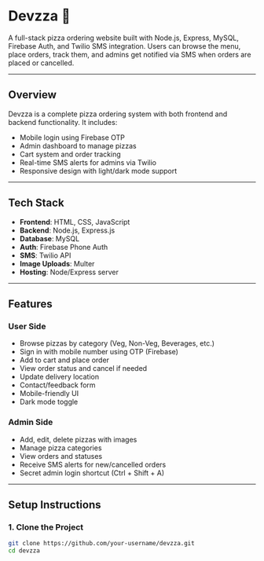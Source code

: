 # Devzza 🍕

A full-stack pizza ordering website built with Node.js, Express, MySQL, Firebase Auth, and Twilio SMS integration. Users can browse the menu, place orders, track them, and admins get notified via SMS when orders are placed or cancelled.

---

## Overview

Devzza is a complete pizza ordering system with both frontend and backend functionality. It includes:

- Mobile login using Firebase OTP
- Admin dashboard to manage pizzas
- Cart system and order tracking
- Real-time SMS alerts for admins via Twilio
- Responsive design with light/dark mode support

---

## Tech Stack

- **Frontend**: HTML, CSS, JavaScript
- **Backend**: Node.js, Express.js
- **Database**: MySQL
- **Auth**: Firebase Phone Auth
- **SMS**: Twilio API
- **Image Uploads**: Multer
- **Hosting**: Node/Express server

---

## Features

### User Side

- Browse pizzas by category (Veg, Non-Veg, Beverages, etc.)
- Sign in with mobile number using OTP (Firebase)
- Add to cart and place order
- View order status and cancel if needed
- Update delivery location
- Contact/feedback form
- Mobile-friendly UI
- Dark mode toggle

### Admin Side

- Add, edit, delete pizzas with images
- Manage pizza categories
- View orders and statuses
- Receive SMS alerts for new/cancelled orders
- Secret admin login shortcut (Ctrl + Shift + A)

---

## Setup Instructions

### 1. Clone the Project

```bash
git clone https://github.com/your-username/devzza.git
cd devzza

